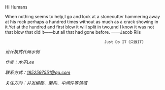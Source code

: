 
Hi Humans

When nothing seems to help,I go and look at a stonecutter hammering away at his rock perhaps a hundred times without as much as a crack showing in it.Yet at the hundred and first blow it will split in two,and I know it was not that blow that did it——but all that had gone before. ——Jacob Riis

                                                 Just Do IT（只做IT)
                                                 

*设计模式代码示例*

*作者：木子Lee*

*联系方式：1852597551@qq.com*

*关注方向：并发编程、架构、中间件等领域*


